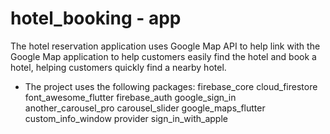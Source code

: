 # hotel_booking - app

The hotel reservation application uses Google Map API to help link with the Google Map application to help customers easily find the hotel and book a hotel, helping customers quickly find a nearby hotel.

- The project uses the following packages: 
  firebase_core
  cloud_firestore
  font_awesome_flutter
  firebase_auth
  google_sign_in
  another_carousel_pro
  carousel_slider
  google_maps_flutter
  custom_info_window
  provider
  sign_in_with_apple

